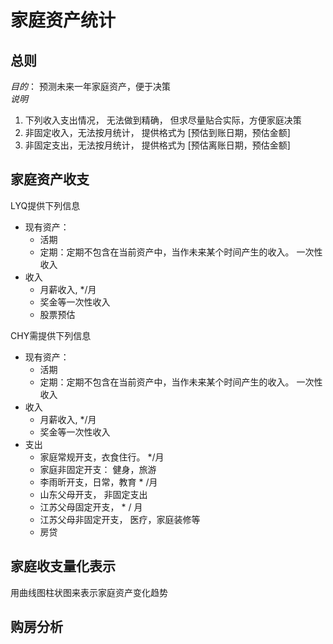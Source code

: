 

# 家庭资产统计



## 总则
*目的*： 预测未来一年家庭资产，便于决策 <br>
*说明* <br>
1. 下列收入支出情况， 无法做到精确， 但求尽量贴合实际，方便家庭决策
2. 非固定收入，无法按月统计， 提供格式为 [预估到账日期，预估金额]
2. 非固定支出，无法按月统计， 提供格式为 [预估离账日期，预估金额]

## 家庭资产收支
LYQ提供下列信息
* 现有资产：
    * 活期  
    * 定期：定期不包含在当前资产中，当作未来某个时间产生的收入。 一次性收入
* 收入
    * 月薪收入, */月
    * 奖金等一次性收入
    * 股票预估

CHY需提供下列信息

* 现有资产：
    * 活期  
    * 定期：定期不包含在当前资产中，当作未来某个时间产生的收入。 一次性收入
* 收入
    * 月薪收入, */月
    * 奖金等一次性收入
* 支出
   * 家庭常规开支，衣食住行。 */月
   * 家庭非固定开支： 健身，旅游
   * 李雨昕开支，日常，教育  * /月
   * 山东父母开支，  非固定支出
   * 江苏父母固定开支，  * / 月
   * 江苏父母非固定开支， 医疗，家庭装修等
   * 房贷
 
 ## 家庭收支量化表示
 用曲线图柱状图来表示家庭资产变化趋势
 
 ## 购房分析
 
   
